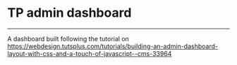 # TP admin dashboard
---
A dashboard built following the tutorial on https://webdesign.tutsplus.com/tutorials/building-an-admin-dashboard-layout-with-css-and-a-touch-of-javascript--cms-33964